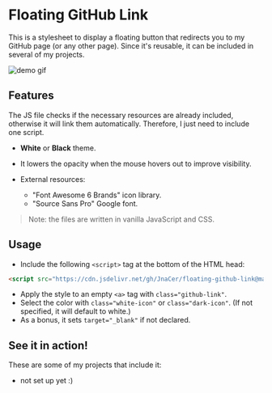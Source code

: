 # Floating GitHub Link
This is a stylesheet to display a floating button that redirects you to my GitHub page (or any other page). Since it's reusable, it can be included in several of my projects.

![demo gif](https://media.giphy.com/media/2TRnGpVCHcB6fGj2CC/giphy.gif)

## Features

The JS file checks if the necessary resources are already included, otherwise it will link them automatically. Therefore, I just need to include one script.

+ **White** or **Black** theme.

+ It lowers the opacity when the mouse hovers out to improve visibility.

+ External resources:
    * "Font Awesome 6 Brands" icon library.
    * "Source Sans Pro" Google font.

>Note: the files are written in vanilla JavaScript and CSS.

## Usage
- Include the following `<script>` tag at the bottom of the HTML head:
```html
<script src="https://cdn.jsdelivr.net/gh/JnaCer/floating-github-link@main/github-link.js"></script>
```

- Apply the style to an empty `<a>` tag with `class="github-link"`.
- Select the color with `class="white-icon"` or `class="dark-icon"`. (If not specified, it will default to white.) 
- As a bonus, it sets `target="_blank"` if not declared.

## See it in action!
These are some of my projects that include it:
- not set up yet :)

